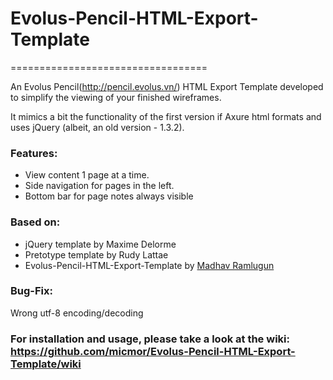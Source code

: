 # Evolus-Pencil-HTML-Export-Template
==================================

An Evolus Pencil(http://pencil.evolus.vn/) HTML Export Template developed to simplify the viewing of your finished wireframes.

It mimics a bit the functionality of the first version if Axure html formats and uses jQuery (albeit, an old version - 1.3.2).

### Features:
 * View content 1 page at a time. 
 * Side navigation for pages in the left. 
 * Bottom bar for page notes always visible


### Based on:
 * jQuery template by Maxime Delorme
 * Pretotype template by Rudy Lattae
 * Evolus-Pencil-HTML-Export-Template by [Madhav Ramlugun](https://github.com/mrmadhav/Evolus-Pencil-HTML-Export-Template) 

### Bug-Fix: 
Wrong utf-8 encoding/decoding


### For installation and usage, please take a look at the wiki: https://github.com/micmor/Evolus-Pencil-HTML-Export-Template/wiki


